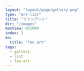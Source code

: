 ```yaml
---
layout: "layout/page/gallery.pug"
type: "art-list"
title: "ファンアート"
dir: "/images"
maxView: 0x1000
index: 2
en:
  title: "fan art"
tags:
  - gallery
  - list
  - fan-art
---
```

